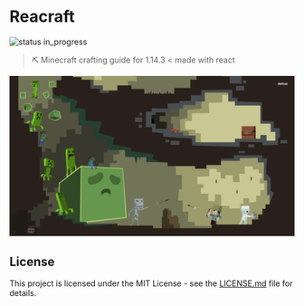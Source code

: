 # Reacraft

![status in_progress](https://img.shields.io/badge/status-in_progress-brightgreen.svg?style=flat-square)

> ⛏️ Minecraft crafting guide for 1.14.3 < made with react

![miny](sample/minecraft1.png)

## License

This project is licensed under the MIT License - see the [LICENSE.md](LICENSE.md) file for details.
